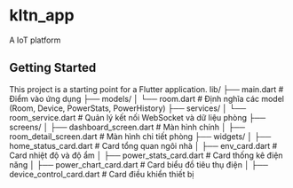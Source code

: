 # kltn_app

A IoT platform

## Getting Started

This project is a starting point for a Flutter application.
lib/
├── main.dart                     # Điểm vào ứng dụng
├── models/
│   └── room.dart                # Định nghĩa các model (Room, Device, PowerStats, PowerHistory)
├── services/
│   └── room_service.dart        # Quản lý kết nối WebSocket và dữ liệu phòng
├── screens/
│   ├── dashboard_screen.dart    # Màn hình chính
│   ├── room_detail_screen.dart  # Màn hình chi tiết phòng
├── widgets/
│   ├── home_status_card.dart    # Card tổng quan ngôi nhà
│   ├── env_card.dart            # Card nhiệt độ và độ ẩm
│   ├── power_stats_card.dart    # Card thống kê điện năng
│   ├── power_chart_card.dart    # Card biểu đồ tiêu thụ điện
│   ├── device_control_card.dart # Card điều khiển thiết bị